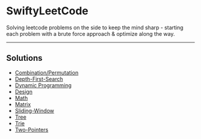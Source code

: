 # SwiftyLeetCode

Solving leetcode problems on the side to keep the mind sharp - 
starting each problem with a brute force approach & optimize along the way.

---
## Solutions

* [Combination/Permutation](Combination-Permutation.md)
* [Depth-First-Search](Depth-First-Search.md)
* [Dynamic Programming](Dynamic-Programming.md)
* [Design](Design.md)
* [Math](Math.md)
* [Matrix](Matrix.md)
* [Sliding-Window](Sliding-Window.md)
* [Tree](Tree.md)
* [Trie](Trie.md)
* [Two-Pointers](Two-Pointers.md)